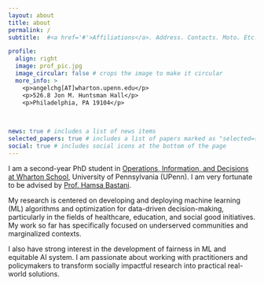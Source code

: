 ```yaml
---
layout: about
title: about
permalink: /
subtitle:  #<a href='#'>Affiliations</a>. Address. Contacts. Moto. Etc.

profile:
  align: right
  image: prof_pic.jpg
  image_circular: false # crops the image to make it circular
  more_info: >
    <p>angelchg[AT]wharton.upenn.edu</p>
    <p>526.8 Jon M. Huntsman Hall</p>
    <p>Philadelphia, PA 19104</p>
    
  

news: true # includes a list of news items
selected_papers: true # includes a list of papers marked as "selected={true}"
social: true # includes social icons at the bottom of the page
---
```


I am a second-year PhD student in [Operations, Information, and Decisions at Wharton School](https://oid.wharton.upenn.edu), University of Pennsylvania (UPenn). I am very fortunate to be advised by [Prof. Hamsa Bastani](https://hamsabastani.github.io). 

My research is centered on developing and deploying machine learning (ML) algorithms and optimization for data-driven decision-making, particularly in the fields of healthcare, education, and social good initiatives. My work so far has specifically focused on underserved communities and marginalized contexts.

I also have strong interest in the development of fairness in ML and equitable AI system. I am passionate about working with practitioners and policymakers to transform socially impactful research into practical real-world solutions.
